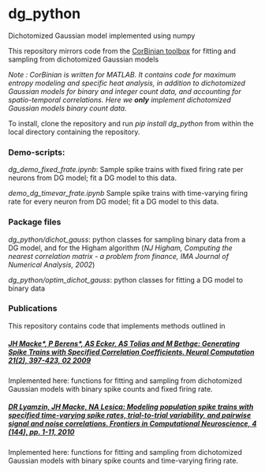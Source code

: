 # dg_python
Dichotomized Gaussian model implemented using numpy

This repository mirrors code from the [CorBinian toolbox](https://github.com/mackelab/CorBinian) for fitting and sampling from dichotomized Gaussian models

*Note : CorBinian is written for MATLAB. It contains code for maximum entropy modeling and specific heat analysis, in addition to dichotomized Gaussian models for binary and integer count data, and accounting for spatio-temporal correlations. Here we **only** implement dichotomized Gaussian models binary count data.*


To install, clone the repository and run *pip install dg_python* from within the local directory containing the repository.

### Demo-scripts:
*dg_demo_fixed_frate.ipynb*: Sample spike trains with fixed firing rate per neurons from DG model; fit a DG model to this data.

*demo_dg_timevar_frate.ipynb* Sample spike trains with time-varying firing rate for every neuron from DG model; fit a DG model to this data.

### Package files
*dg_python/dichot_gauss*: python classes for sampling binary data from a DG model, and for the Higham algorithm (*NJ Higham, Computing the nearest correlation matrix - a problem from finance, IMA Journal of Numerical Analysis, 2002*)

*dg_python/optim_dichot_gauss*: python classes for fitting a DG model to binary data

### Publications
This repository contains code that implements methods outlined in

#####  [JH Macke*, P Berens*, AS Ecker, AS Tolias and M Bethge: Generating Spike Trains with Specified Correlation Coefficients. Neural Computation 21(2), 397-423, 02 2009](https://www.mitpressjournals.org/doi/10.1162/neco.2008.02-08-713)
Implemented here: functions for fitting and sampling from dichotomized Gaussian models with binary spike counts and fixed firing rate.

#####  [DR Lyamzin, JH Macke, NA Lesica: Modeling population spike trains with specified time-varying spike rates, trial-to-trial variability, and pairwise signal and noise correlations. Frontiers in Computational Neuroscience, 4 (144), pp. 1-11, 2010](https://www.mackelab.org/publications/#modeling-population-spike-trains-with-specified-time-varying-spike-rates-trial-to-trial-variability-and-pairwise-signal-and-noise-correlations)
Implemented here: functions for fitting and sampling from dichotomized Gaussian models with binary spike counts and time-varying firing rate.
